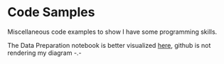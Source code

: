 # Code Samples

Miscellaneous code examples to show I have some programming skills.

The Data Preparation notebook is better visualized [here](http://nbviewer.jupyter.org/github/ojon/codeSamples/blob/master/Code_Samples--Data%20Preparation.ipynb), github is not rendering my diagram -.-
